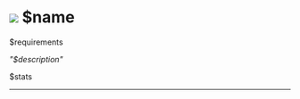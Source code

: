 # <img id="spr" src="/wiki/images/$internalname-icon-large.png"></img> $name 

$requirements

*"$description"*

$stats

--- 
